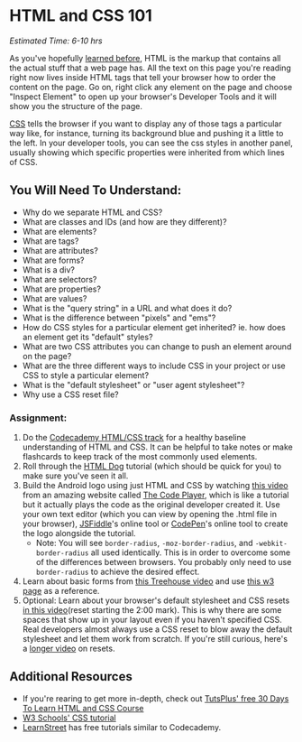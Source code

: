 # HTML and CSS 101
*Estimated Time: 6-10 hrs*

As you've hopefully [learned before](http://skillcrush.com/2012/06/24/html-2/), HTML is the markup that contains all the actual stuff that a web page has.  All the text on this page you're reading right now lives inside HTML tags that tell your browser how to order the content on the page.  Go on, right click any element on the page and choose "Inspect Element" to open up your browser's Developer Tools and it will show you the structure of the page.

[CSS](http://skillcrush.com/2012/04/03/css/) tells the browser if you want to display any of those tags a particular way like, for instance, turning its background blue and pushing it a little to the left.  In your developer tools, you can see the css styles in another panel, usually showing which specific properties were inherited from which lines of CSS.

## You Will Need To Understand:

* Why do we separate HTML and CSS?
* What are classes and IDs (and how are they different)?
* What are elements?
* What are tags?
* What are attributes?
* What are forms?
* What is a div?
* What are selectors?
* What are properties?
* What are values?
* What is the "query string" in a URL and what does it do?
* What is the difference between "pixels" and "ems"?
* How do CSS styles for a particular element get inherited?  ie. how does an element get its "default" styles?
* What are two CSS attributes you can change to push an element around on the page?
* What are the three different ways to include CSS in your project or use CSS to style a particular element?
* What is the "default stylesheet" or "user agent stylesheet"?
* Why use a CSS reset file?

### Assignment:
1. Do the [Codecademy HTML/CSS track](http://www.codecademy.com/tracks/web) for a healthy baseline understanding of HTML and CSS.  It can be helpful to take notes or make flashcards to keep track of the most commonly used elements.
2. Roll through the [HTML Dog](http://www.htmldog.com/guides/html/beginner/) tutorial (which should be quick for you) to make sure you've seen it all.
2. Build the Android logo using just HTML and CSS by watching [this video](http://thecodeplayer.com/walkthrough/css3-android-logo) from an amazing website called [The Code Player](http://thecodeplayer.com/walkthrough/css3-android-logo), which is like a tutorial but it actually plays the code as the original developer created it.  Use your own text editor (which you can view by opening the .html file in your browser), [JSFiddle](http://jsfiddle.net/)'s online tool or [CodePen](http://http://codepen.io/pen/)'s online tool to create the logo alongside the tutorial.
    * Note: You will see `border-radius`, `-moz-border-radius`, and `-webkit-border-radius` all used identically.  This is in order to overcome some of the differences between browsers.  You probably only need to use `border-radius` to achieve the desired effect.
3. Learn about basic forms from [this Treehouse video](http://teamtreehouse.com/library/websites/html/forms/inputs) and use [this w3 page](http://www.w3schools.com/html/html_forms.asp) as a reference.
4. Optional: Learn about your browser's default stylesheet and CSS resets [in this video](http://www.youtube.com/watch?v=14Vb6tZCjEY)(reset starting the 2:00 mark).  This is why there are some spaces that show up in your layout even if you haven't specified CSS.  Real developers almost always use a CSS reset to blow away the default stylesheet and let them work from scratch.  If you're still curious, here's a [longer video](http://www.youtube.com/watch?v=HqRFPLP7Ffs) on resets.

## Additional Resources
* If you're rearing to get more in-depth, check out [TutsPlus' free 30 Days To Learn HTML and CSS Course](http://freecourses.tutsplus.com/30-days-to-learn-html-and-css/)
* [W3 Schools' CSS tutorial](http://www.w3schools.com/css/)
* [LearnStreet](http://learnstreet.com) has free tutorials similar to Codecademy.